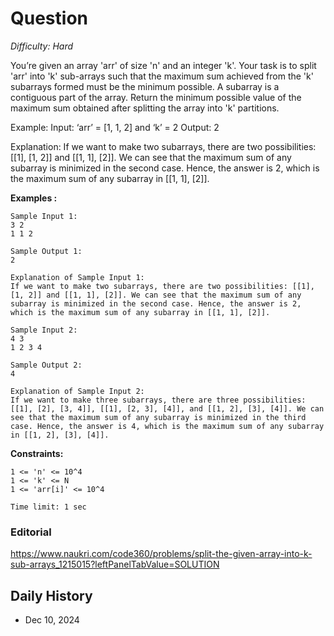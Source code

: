 # Question 

_Difficulty: Hard_

You’re given an array 'arr' of size 'n' and an integer 'k'.
Your task is to split 'arr' into 'k' sub-arrays such that the maximum sum achieved from the 'k' subarrays formed must be the minimum possible.
A subarray is a contiguous part of the array.
Return the minimum possible value of the maximum sum obtained after splitting the array into 'k' partitions.

Example:
Input: ‘arr’ = [1, 1, 2] and ‘k’ = 2 
Output: 2

Explanation: If we want to make two subarrays, there are two possibilities: [[1], [1, 2]] and [[1, 1], [2]]. We can see that the maximum sum of any subarray is minimized in the second case. Hence, the answer is 2, which is the maximum sum of any subarray in [[1, 1], [2]].

**Examples :**
```
Sample Input 1:
3 2
1 1 2

Sample Output 1:
2

Explanation of Sample Input 1:
If we want to make two subarrays, there are two possibilities: [[1], [1, 2]] and [[1, 1], [2]]. We can see that the maximum sum of any subarray is minimized in the second case. Hence, the answer is 2, which is the maximum sum of any subarray in [[1, 1], [2]].

Sample Input 2:
4 3
1 2 3 4

Sample Output 2:
4

Explanation of Sample Input 2:
If we want to make three subarrays, there are three possibilities: [[1], [2], [3, 4]], [[1], [2, 3], [4]], and [[1, 2], [3], [4]]. We can see that the maximum sum of any subarray is minimized in the third case. Hence, the answer is 4, which is the maximum sum of any subarray in [[1, 2], [3], [4]].
```

**Constraints:**
```
1 <= 'n' <= 10^4
1 <= 'k' <= N
1 <= 'arr[i]' <= 10^4

Time limit: 1 sec
```

### Editorial
https://www.naukri.com/code360/problems/split-the-given-array-into-k-sub-arrays_1215015?leftPanelTabValue=SOLUTION

## Daily History
- Dec 10, 2024